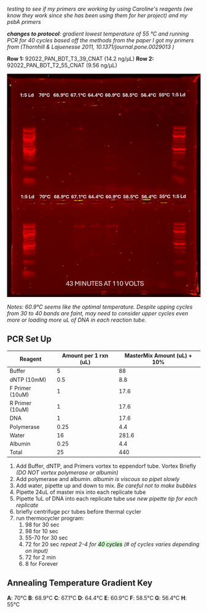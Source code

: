 *testing to see if my primers are working by using Caroline's reagents (we know they work since she has been using them for her project) and my psbA primers* 

***changes to protocol**: gradient lowest temperature of 55 °C and running PCR for 40 cycles based off the methods from the paper I got my primers from (Thornhill & Lajuenesse 2011, 10.1371/journal.pone.0029013 )*

**Row 1:** 92022_PAN_BDT_T3_39_CNAT (14.2 ng/μL)
**Row 2:** 92022_PAN_BDT_T2_55_CNAT (9.56 ng/μL)

![](psbA%20Gel%20Images/July23_2025_Gel.png)

*Notes: 60.9°C seems like the optimal temperature. Despite upping cycles from 30 to 40 bands are faint, may need to consider upper cycles even more or loading more uL of DNA in each reaction tube.* 
## PCR Set Up
| Reagent         | Amount per 1 rxn (uL) | MasterMix Amount (uL) + 10% |
| --------------- | --------------------- | --------------------------- |
| Buffer          | 5                     | 88                          |
| dNTP (10mM)     | 0.5                   | 8.8                         |
| F Primer (10uM) | 1                     | 17.6                        |
| R Primer (10uM) | 1                     | 17.6                        |
| DNA             | 1                     | 17.6                        |
| Polymerase      | 0.25                  | 4.4                         |
| Water           | 16                    | 281.6                       |
| Albumin         | 0.25                  | 4.4                         |
| Total           | 25                    | 440                         |

1. Add Buffer, dNTP, and Primers vortex to eppendorf tube. Vortex Briefly 
*(DO NOT vortex polymerase or albumin)*
2. Add polymerase and albumin. 
*albumin is viscous so pipet slowly*
3. Add water, pipette up and down to mix.
*Be careful not to make bubbles*
4. Pipette 24uL of master mix into each replicate tube
5. Pipette 1uL of DNA into each replicate tube
*use new pipette tip for each replicate*
6. briefly centrifuge pcr tubes before thermal cycler
7. run thermocycler program:
    1. 98 for 30 sec
    2. 98 for 10 sec
    3. 55-70 for 30 sec
    4. 72 for 20 sec _repeat 2-4 for <mark style="background: #BBFABBA6;">40 cycles</mark> (# of cycles varies depending on input)_
    5. 72 for 2 min
    6. 8 for Forever

## Annealing Temperature Gradient Key 
**A**: 70°C
**B**: 68.9°C
**C**: 67.1°C
**D**: 64.4°C
**E**: 60.9°C
**F**: 58.5°C
**G**: 56.4°C
**H**: 55°C